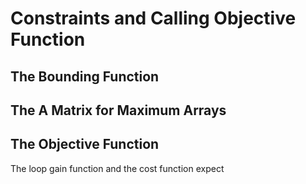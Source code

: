 # Constraints and Calling Objective Function
## The Bounding Function
## The A Matrix for Maximum Arrays
## The Objective Function
The loop gain function and the cost function expect 
